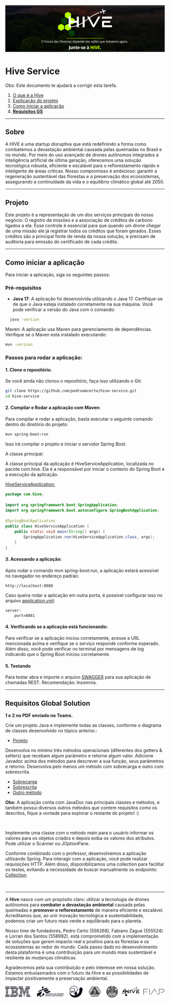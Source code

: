 ![HIVE Logo](./assets/HIVE.png)
---
# Hive Service
Obs: Este documento te ajudará a corrigir esta tarefa.


1. [O que é a Hive](#sobre)
2. [Explicação do projeto](#projeto)
3. [Como iniciar a aplicação](#aplicacao) 
4. **[Requisitos GS](#requisitos)**

---

## Sobre
<div id="sobre"></div>
A HIVE é uma startup disruptiva que está redefinindo a forma como combatemos a devastação ambiental causada pelas queimadas no Brasil e no mundo. Por meio do uso avançado de drones autônomos integrados a inteligência artificial de última geração, oferecemos uma solução tecnológica robusta, eficiente e escalável para o reflorestamento rápido e inteligente de áreas críticas. Nosso compromisso é ambicioso: garantir a regeneração sustentável das florestas e a preservação dos ecossistemas, assegurando a continuidade da vida e o equilíbrio climático global até 2050.

---

## Projeto
<div id="projeto"></div>
Este projeto é a representação de um dos serviços principais do nosso negócio: O registro de missões e a associação de créditos de carbono ligados a ela. Esse controle é essencial para que quando um drone chegar de uma missão ele já registrar todos os créditos que foram gerados. Esses créditos são a principal fonte de renda da nossa solução, e precisam de auditoria para emissão do certificado de cada crédito.

---

## Como iniciar a aplicação
<div id="aplicacao"></div>
Para iniciar a aplicação, siga os seguintes passos:

### Pré-requisitos

- **Java 17**: A aplicação foi desenvolvida utilizando o Java 17. Certifique-se de que o Java esteja instalado corretamente na sua máquina. Você pode verificar a versão do Java com o comando:

```bash
  java -version
```

Maven: A aplicação usa Maven para gerenciamento de dependências. Verifique se o Maven está instalado executando:

```bash
mvn -version
```
### Passos para rodar a aplicação:

#### 1. Clone o repositório.
Se você ainda não clonou o repositório, faça isso utilizando o Git:

```bash
git clone https://github.com/pedroamcerto/hive-service.git
cd hive-service
```
#### 2. Compilar e Rodar a aplicação com Maven:

Para compilar e rodar a aplicação, basta executar o seguinte comando dentro do diretório do projeto:

```bash
mvn spring-boot:run
```

Isso irá compilar o projeto e iniciar o servidor Spring Boot.

A classe principal:

A classe principal da aplicação é HiveServiceApplication, localizada no pacote com.hive. Ela é a responsável por iniciar o contexto do Spring Boot e a execução da aplicação.


[HiveServiceApplication:](./src/main/java/com/hive/HiveServiceApplication.java)
```java
package com.hive;

import org.springframework.boot.SpringApplication;
import org.springframework.boot.autoconfigure.SpringBootApplication;

@SpringBootApplication
public class HiveServiceApplication {
    public static void main(String[] args) {
        SpringApplication.run(HiveServiceApplication.class, args);
    }
}
```

#### 3. Acessando a aplicação:

Após rodar o comando mvn spring-boot:run, a aplicação estará acessível no navegador no endereço padrão:
```
http://localhost:8080
```
Caso queira rodar a aplicação em outra porta, é possível configurar isso no arquivo [application.yml](./src/main/resources/application.yml):
```properties
server:
    port=8081
```

#### 4. Verificando se a aplicação está funcionando:

Para verificar se a aplicação iniciou corretamente, acesse a URL mencionada acima e verifique se o serviço responde conforme esperado. Além disso, você pode verificar no terminal por mensagens de log indicando que o Spring Boot iniciou corretamente.

#### 5. Testando

Para testar abra e importe o arquivo [SWAGGER](hive_swagger) para sua aplicação de chamadas REST. Recomendação: Insomnia.

---

## Requisitos Global Solution
<div id="requisitos"></div>

**1 e 2 no PDF enviado no Teams.**


Crie um projeto Java e implemente todas as classes, conforme o diagrama de classes desenvolvido no tópico anterior.:

- [Projeto](src)


Desenvolva no mínimo três métodos operacionais (diferentes dos getters & setters) que recebam algum parâmetro e retorne algum valor. Adicione Javadoc acima dos métodos para descrever a sua função, seus parâmetros e retorno. Desenvolva pelo menos um método com sobrecarga e outro com sobrescrita.

- [Sobrecarga](./src/main/java/com/hive/utils/mission/MissionUtils.java)
- [Sobrescrita](./src/main/java/com/hive/core/annotations/validators/DateValidator.java)
- [Outro método](./src/main/java/com/hive/core/annotations/validators/DateRangeValidator.java)

**Obs:** A aplicação conta com JavaDoc nas principais classes e métodos, e também possui diversos outros métodos que contem requisitos como os descritos, fique a vontade para explorar o restante do projeto! :)

<br>

Implemente uma classe com o método main para o usuário informar os valores para os objetos criados e depois exiba os valores dos atributos. Pode utilizar o Scanner ou JOptionPane.

Conforme combinado com o professor, desenvolvemos a aplicação utilizando Spring. Para interagir com a aplicação, você pode realizar requisições HTTP. Além disso, disponibilizamos uma collection para facilitar os testes, evitando a necessidade de buscar manualmente os endpoints: [Collection](./hive_swagger).


<br>


---

A **Hive** nasce com um propósito claro: utilizar a tecnologia de drones autônomos para **combater a devastação ambiental** causada pelas queimadas e **promover o reflorestamento** de maneira eficiente e escalável. Acreditamos que, ao unir inovação tecnológica e sustentabilidade, podemos criar um futuro mais verde e equilibrado para o planeta.

Nosso time de fundadores, Pedro Certo (556268), Fabiano Zague (555524) e Lorran dos Santos (558982), está comprometido com a implementação de soluções que gerem impacto real e positivo para as florestas e os ecossistemas ao redor do mundo. Cada passo dado no desenvolvimento desta plataforma é uma contribuição para um mundo mais sustentável e resiliente às mudanças climáticas.

Agradecemos pela sua contribuição e pelo interesse em nossa solução. Estamos entusiasmados com o futuro da Hive e as possibilidades de impactar positivamente a preservação ambiental.



<center>
    <img src="./assets/parceiros.png">
</center>


